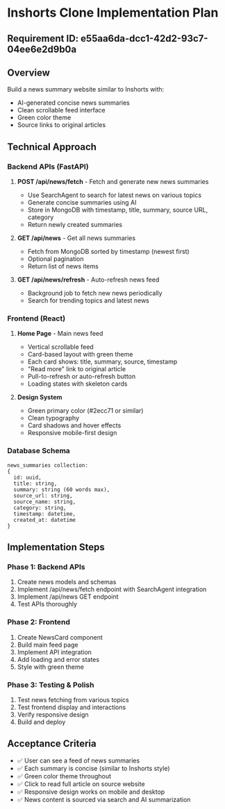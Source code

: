 # Inshorts Clone Implementation Plan

## Requirement ID: e55aa6da-dcc1-42d2-93c7-04ee6e2d9b0a

## Overview
Build a news summary website similar to Inshorts with:
- AI-generated concise news summaries
- Clean scrollable feed interface
- Green color theme
- Source links to original articles

## Technical Approach

### Backend APIs (FastAPI)
1. **POST /api/news/fetch** - Fetch and generate new news summaries
   - Use SearchAgent to search for latest news on various topics
   - Generate concise summaries using AI
   - Store in MongoDB with timestamp, title, summary, source URL, category
   - Return newly created summaries

2. **GET /api/news** - Get all news summaries
   - Fetch from MongoDB sorted by timestamp (newest first)
   - Optional pagination
   - Return list of news items

3. **GET /api/news/refresh** - Auto-refresh news feed
   - Background job to fetch new news periodically
   - Search for trending topics and latest news

### Frontend (React)
1. **Home Page** - Main news feed
   - Vertical scrollable feed
   - Card-based layout with green theme
   - Each card shows: title, summary, source, timestamp
   - "Read more" link to original article
   - Pull-to-refresh or auto-refresh button
   - Loading states with skeleton cards

2. **Design System**
   - Green primary color (#2ecc71 or similar)
   - Clean typography
   - Card shadows and hover effects
   - Responsive mobile-first design

### Database Schema
```
news_summaries collection:
{
  id: uuid,
  title: string,
  summary: string (60 words max),
  source_url: string,
  source_name: string,
  category: string,
  timestamp: datetime,
  created_at: datetime
}
```

## Implementation Steps

### Phase 1: Backend APIs
1. Create news models and schemas
2. Implement /api/news/fetch endpoint with SearchAgent integration
3. Implement /api/news GET endpoint
4. Test APIs thoroughly

### Phase 2: Frontend
1. Create NewsCard component
2. Build main feed page
3. Implement API integration
4. Add loading and error states
5. Style with green theme

### Phase 3: Testing & Polish
1. Test news fetching from various topics
2. Test frontend display and interactions
3. Verify responsive design
4. Build and deploy

## Acceptance Criteria
- ✅ User can see a feed of news summaries
- ✅ Each summary is concise (similar to Inshorts style)
- ✅ Green color theme throughout
- ✅ Click to read full article on source website
- ✅ Responsive design works on mobile and desktop
- ✅ News content is sourced via search and AI summarization
